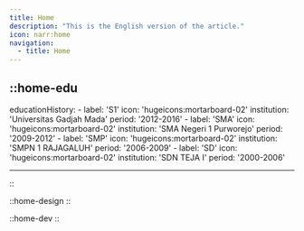 ```yaml
---
title: Home
description: "This is the English version of the article."
icon: narr:home
navigation:
  - title: Home
---
```


## ::home-edu

educationHistory: - label: 'S1'
icon: 'hugeicons:mortarboard-02'
institution: 'Universitas Gadjah Mada'
period: '2012-2016' - label: 'SMA'
icon: 'hugeicons:mortarboard-02'
institution: 'SMA Negeri 1 Purworejo'
period: '2009-2012' - label: 'SMP'
icon: 'hugeicons:mortarboard-02'
institution: 'SMPN 1 RAJAGALUH'
period: '2006-2009' - label: 'SD'
icon: 'hugeicons:mortarboard-02'
institution: 'SDN TEJA I'
period: '2000-2006'

---

::

::home-design
::

::home-dev
::
